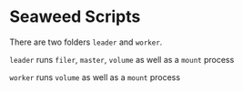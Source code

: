# Seaweed Scripts

There are two folders `leader` and `worker`.

`leader` runs `filer`, `master`, `volume` as well as a `mount` process

`worker` runs `volume` as well as a `mount` process